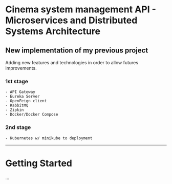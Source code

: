 # Cinema system management API - Microservices and Distributed Systems Architecture

## New implementation of my previous project

Adding new features and technologies in order to allow futures improvements. 

### 1st stage

    - API Gateway
    - Eureka Server
    - OpenFeign client
    - RabbitMQ
    - Zipkin
    - Docker/Docker Compose

### 2nd stage

    - Kubernetes w/ minikube to deployment

----

# Getting Started

...
